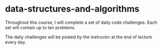 # data-structures-and-algorithms

Throughout this course, I will complete a set of daily code challenges. Each set will contain up to ten problems.

The daily challenges will be posted by the instructor at the end of lecture every day. 